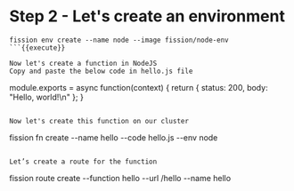 # Step 2 - Let's create an environment

```
fission env create --name node --image fission/node-env
```{{execute}}

Now let's create a function in NodeJS
Copy and paste the below code in hello.js file

```
module.exports = async function(context) {
    return {
        status: 200,
        body: "Hello, world!\n"
    };
}
```{{copy}}

Now let's create this function on our cluster

```
fission fn create --name hello --code hello.js --env node
```{{execute}}

Let’s create a route for the function

```
fission route create --function hello --url /hello --name hello
```{{execute}}